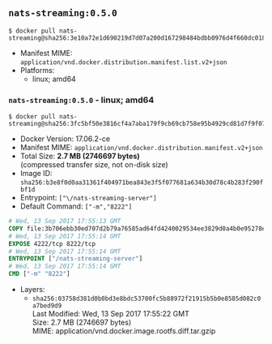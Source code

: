 ## `nats-streaming:0.5.0`

```console
$ docker pull nats-streaming@sha256:3e10a72e1d690219d7d07a200d167298484bdbb0976d4f660dc0185dbc5876c9
```

-	Manifest MIME: `application/vnd.docker.distribution.manifest.list.v2+json`
-	Platforms:
	-	linux; amd64

### `nats-streaming:0.5.0` - linux; amd64

```console
$ docker pull nats-streaming@sha256:3fc5bf50e3816cf4a7aba179f9cb69cb758e95b4929cd81d7f9f07caf039d9da
```

-	Docker Version: 17.06.2-ce
-	Manifest MIME: `application/vnd.docker.distribution.manifest.v2+json`
-	Total Size: **2.7 MB (2746697 bytes)**  
	(compressed transfer size, not on-disk size)
-	Image ID: `sha256:b3e8f0d0aa31361f404971bea843e3f5f077681a634b30d78c4b283f290fbf1d`
-	Entrypoint: `["\/nats-streaming-server"]`
-	Default Command: `["-m","8222"]`

```dockerfile
# Wed, 13 Sep 2017 17:55:13 GMT
COPY file:3b706ebb30ed707d2b79a76585ad64fd4240029534ee3829d0a4b0e95278e464 in /nats-streaming-server 
# Wed, 13 Sep 2017 17:55:14 GMT
EXPOSE 4222/tcp 8222/tcp
# Wed, 13 Sep 2017 17:55:14 GMT
ENTRYPOINT ["/nats-streaming-server"]
# Wed, 13 Sep 2017 17:55:14 GMT
CMD ["-m" "8222"]
```

-	Layers:
	-	`sha256:03758d381d0b0bd3e8bdc53700fc5b88972f21915b5b0e8585d082c0a7bed9d9`  
		Last Modified: Wed, 13 Sep 2017 17:55:22 GMT  
		Size: 2.7 MB (2746697 bytes)  
		MIME: application/vnd.docker.image.rootfs.diff.tar.gzip
